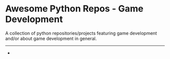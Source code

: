 # Awesome Python Repos - Game Development

A collection of python repositories/projects featuring game development and/or about game development in general.

---

- []()